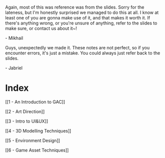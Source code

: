 Again, most of this was reference was from the slides. Sorry for the lateness, but I'm honestly surprised we managed to do this at all. I know at least one of you are gonna make use of it, and that makes it worth it. If there's anything wrong, or you're unsure of anything, refer to the slides to make sure, or contact us about it~!

\- Mikhail


Guys, unexpectedly we made it. These notes are not perfect, so if you encounter errors, it's just a mistake. You could always just refer back to the slides. 

\- Jabriel

# Index

[[1 - An Introduction to GAC]]

[[2 - Art Direction]]

[[3 - Intro to UI&UX]]

[[4 - 3D Modelling Techniques]]

[[5 - Environment Design]]

[[6 - Game Asset Techniques]]
